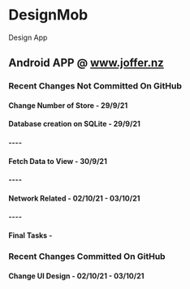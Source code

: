 # DesignMob
Design App

## Android APP @ www.joffer.nz

### Recent Changes Not Committed On GitHub

#### Change Number of Store - 29/9/21 
#### Database creation on SQLite - 29/9/21
#### ----
#### Fetch Data to View - 30/9/21
#### ----
#### Network Related - 02/10/21 - 03/10/21
#### ----
#### Final Tasks -

### Recent Changes Committed On GitHub

#### Change UI Design - 02/10/21 - 03/10/21
